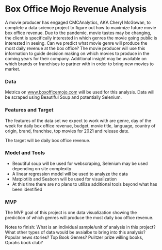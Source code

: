 # Box Office Mojo Revenue Analysis

A movie producer has engaged CMCAnalytics, AKA Cheryl McGowan, to complete a data science project to figure out how to maximize future movie box office revenue.  Due to the pandemic, movie tastes may be changing, the client is specifically interested in which genres the movie going public is interested in seeing. Can we predict what movie genre will produce the most daily revenue at the box office?  The movie producer will use this information to guide decision making on which movies to produce in the coming years for their company. Additional insight may be available on which brands or franchises to partner with in order to bring new movies to market.

### Data
Metrics on www.boxofficemojo.com will be used for this analysis.  Data will be scraped using Beautiful Soup and potentially Selenium.  

### Features and Target
The features of the data set we expect to work with are genre, day of the week for daily box office revenue, budget, movie title, language, country of origin, brand, franchise, top movies for 2021 and release date. 

The target will be daily box office revenue.

### Model and Tools
- Beautiful soup will be used for webscraping, Selenium may be used depending on site complexity
- A linear regression model will be used to analyze the data  
- Matplotlib and Seaborn will be used for visualization
- At this time there are no plans to utilize additional tools beyond what has been identified  

### MVP
The MVP goal of this project is one data visualization showing the prediction of which genres will produce the most daily box office revenue.


Notes to finish:
What is an individual sample/unit of analysis in this project?
What other types of data would be avaialbe to bring into this analysis?  Popular news stories?  Top Book Genres?  Pulitzer prize willing books, Oprahs book club?  


